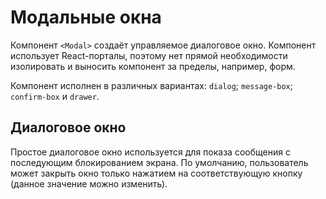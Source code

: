 # Модальные окна

<DialogsOverview />

Компонент `<Modal>` создаёт управляемое диалоговое окно. Компонент
использует React-порталы, поэтому нет прямой необходимости изолировать и выносить
компонент за пределы, например, форм.

Компонент исполнен в различных вариантах: `dialog`; `message-box`; `confirm-box` и `drawer`.

## Диалоговое окно

Простое диалоговое окно используется для показа сообщения с последующим блокированием
экрана. По умолчанию, пользователь может закрыть окно только нажатием на соответствующую
кнопку (данное значение можно изменить).